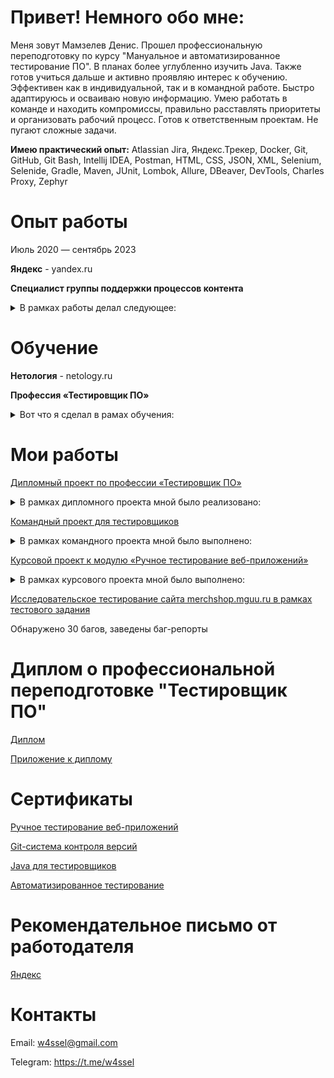 # Привет! Немного обо мне:
Меня зовут Мамзелев Денис. Прошел профессиональную переподготовку по курсу "Мануальное и автоматизированное тестирование ПО". В планах более углубленно изучить Java. Также готов учиться дальше и активно проявляю интерес к обучению. Эффективен как в индивидуальной, так и в командной работе. Быстро адаптируюсь и осваиваю новую информацию. Умею работать в команде и находить компромиссы, правильно расставлять приоритеты и организовать рабочий процесс.
Готов к ответственным проектам. Не пугают сложные задачи.

**Имею практический опыт:**
Atlassian Jira, Яндекс.Трекер, Docker, Git, GitHub, Git Bash, Intellij IDEA, Postman, HTML, CSS, JSON, XML, Selenium, Selenide, Gradle, Maven, JUnit, Lombok, Allure, DBeaver, DevTools, Charles Proxy, Zephyr

# Опыт работы

Июль 2020 — сентябрь 2023

**Яндекс** - yandex.ru

**Специалист группы поддержки процессов контента**
<details>
<summary>В рамках работы делал следующее:</summary>

- Обрабатывал контентные обращения от вендоров, поставщиков и пользователей.
- Добавлял и дорабатывал карточки товаров, а также исправлял ошибки и неточности в них.
- Проверял внутренние интерфейсы, после добавления новых фич командой разработки. Создавал багрепорты в отдел разработки через Яндекс.Трекер.
- Вел операционную отчётность по проделанной работе.
- Лидировал бизнес процессы и был наставником по обучению группы поддержки.
</details>

# Обучение
**Нетология** - netology.ru

**Профессия «Тестировщик ПО»**
<details>
<summary>Вот что я сделал в рамах обучения:</summary>

- Подготавливал тестовые сценарии на веб-форму.
- Проводил UI-тестирование веб-формы и заполнял отчёт о дефектах.
- Работал с системой контроля версий Git, платформой GitHub, а также разрешал конфликт версий кода веб-сайта на GitHub.
- Решил больше 40 задач на Java.
- Проводил Unit-тестирование приложения.
- Разрабатывал автоматизированные тестовые сценарии для формы регистрации.
- Проводил тестирование Java-проекта с использованием Selenide
- Учавствовал в командном проекте
- Успешно защитил диплом
</details>

# Мои работы

[Дипломный проект по профессии «Тестировщик ПО»](https://github.com/w4ssel/QA-Diplom)

<details>

<summary>В рамках дипломного проекта мной было реализовано:</summary>

- Написание [тест плана](https://github.com/w4ssel/QA-Diplom/blob/main/documentation/Plan.md)
- Настройка окружения для поддержки двух СУБД (MySQL, PostgreSQL) для работы с приложением, с применением Docker.
- Автоматизация тестовых сценариев (UI-тесты, а также тесты, проверяющие корректность внесения информации приложением) веб-сервиса для покупки тура.
- Заведение баг-репортов в [Issues](https://github.com/w4ssel/QA-Diplom/issues).
- Подготовка отчета [Allure](https://github.com/w4ssel/QA-Diplom/blob/main/documentation/Report.md).

</details>

[Командный проект для тестировщиков](https://github.com/dashaboog/Group-project)

<details>

<summary>В рамках командного проекта мной было выполнено:</summary>

- Командное планирование и взаимодействие с коллегой по проекту через Git.
- Поиск и заведение баг-репортов в [Issue](https://github.com/dashaboog/Group-project/issues?q=is%3Aissue+is%3Aclosed).
- Исправление java кода приложения.
- Написание автотестов.
- Подключение и настройка CI (GitHub Actions) для командного проекта.

</details>

[Курсовой проект к модулю «Ручное тестирование веб-приложений»](https://docs.google.com/spreadsheets/d/1SX371yvBcJgDLwBKsMMx3R_Ad8bLPiem7NgkqOG0Qnk/edit#gid=0)

<details>

<summary>В рамках курсового проекта мной было выполнено:</summary>

- Написание чек-листа для функциональной проверки личного кабинета зарегистрированного авторизованного пользователя, включая функционал разделов, на сайте [HENDERSON](https://henderson.ru/).
- Написание набора тест-кейсов на проверку функционала восстановления пароля.
- Поиск и оформление баг-репортов.
- Тестирование верстки страницы карточки товара.
- API тестирование.

</details>

[Исследовательское тестирование сайта merchshop.mguu.ru в рамках тестового задания](https://docs.google.com/spreadsheets/d/1rkjgjReFh4dkAm1y0aYV8ev44Slaaip9hzDmk_Hn6ac/edit?usp=sharing)

Обнаружено 30 багов, заведены баг-репорты

# Диплом о профессиональной переподготовке "Тестировщик ПО"
[Диплом](data/diplom/1.jpg)

[Приложение к диплому](data/diplom/2.jpg)
# Сертификаты
[Ручное тестирование веб-приложений](data/certificates/manual.pdf)

[Git-система контроля версий](data/certificates/git.pdf)

[Java для тестировщиков](data/certificates/java.pdf)

[Автоматизированное тестирование](data/certificates/auto.pdf)

# Рекомендательное письмо от работодателя
[Яндекс](data/recommendation/rec.pdf)

# Контакты
Email: w4ssel@gmail.com

Telegram: https://t.me/w4ssel